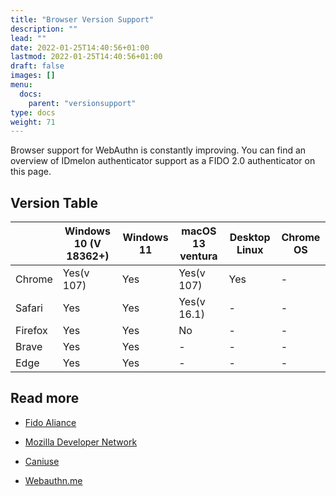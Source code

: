 ```yaml
---
title: "Browser Version Support"
description: ""
lead: ""
date: 2022-01-25T14:40:56+01:00
lastmod: 2022-01-25T14:40:56+01:00
draft: false
images: []
menu:
  docs:
    parent: "versionsupport"
type: docs
weight: 71
---
```


Browser support for WebAuthn is constantly improving. You can find an overview of  IDmelon authenticator support as a FIDO 2.0 authenticator on this page.

## Version Table

<div class="tableV2">
<table class="tableV2">
        <thead class="theadV2">
          <tr class = "trV2">
          <th class="thV2 boxShadow"></th>
          <th class="thw thV2 boxShadow">Windows 10 <span class="small">(V 18362+)</span></th>
          <th class="thw thV2 boxShadow">Windows 11 </th>
          <th class="thw thV2 boxShadow">macOS 13 ventura</th>
          <th class="thw thV2 boxShadow">Desktop Linux</th>
          <th class="thw thV2 lastChild boxShadow">Chrome OS</th>
        </tr></thead>
        <tbody class="tbodyV2">
          <tr class = "trV2">
            <td class="firstChild boxShadow">Chrome</th>
            <td class="tdV2 tdV2y">Yes<span class="small">(v 107)</span></td>
            <td class="tdV2 tdV2y">Yes</td>
            <td class="tdV2 tdV2y">Yes<span class="small">(v 107)</span></td>
            <td class="tdV2 tdV2y">Yes</td>
            <td class="tdV2">-</td>
          </tr>
          <tr class="trV2">
            <td class="firstChild boxShadow">Safari</th>
            <td class="tdV2 tdV2y">Yes</td>
            <td class="tdV2 tdV2y">Yes</td>
            <td class="tdV2 tdV2y">Yes<span class="small">(v 16.1)</span></td>
            <td class="tdV2">-</td>
            <td class="tdV2">-</td>
          </tr>
          <tr class = "trV2">
            <td class="firstChild boxShadow">Firefox</th>
            <td class="tdV2 tdV2y">Yes</td>
            <td class="tdV2 tdV2y">Yes</td>
            <td class="tdV2 tdV2n">No</td>
            <td class="tdV2">-</td>
            <td class="tdV2">-</td>
          </tr>
          <tr class = "trV2">
            <td class="firstChild boxShadow">Brave</th>
            <td class="tdV2 tdV2y">Yes</td>
            <td class="tdV2 tdV2y">Yes</td>
            <td class="tdV2">-</td>
            <td class="tdV2">-</td>
            <td class="tdV2">-</td>
          </tr>
          <tr class = "trV2">
            <td class="firstChild boxShadow">Edge</th>
            <td class="tdV2 tdV2y">Yes</td>
            <td class="tdV2 tdV2y">Yes</td>
            <td class="tdV2">-</td>
            <td class="tdV2">-</td>
            <td class="tdV2">-</td>
          </tr>
        </tbody>
      </table>
</div>

<style>
</style>

## Read more

- [Fido Aliance](https://fidoalliance.org/fido2/fido2-web-authentication-webauthn/)

- [Mozilla Developer Network](https://developer.mozilla.org/en-US/docs/Web/API/Web_Authentication_API#authenticatorresponse)

- [Caniuse](https://caniuse.com/?search=webauthn)

- [Webauthn.me](https://webauthn.me/browser-support)
